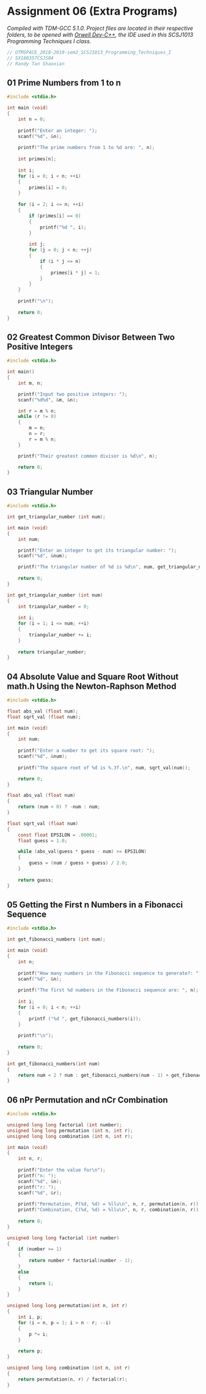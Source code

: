 # Assignment 06 (Extra Programs)

*Compiled with TDM-GCC 5.1.0. Project files are located in their respective folders, to be opened with [Orwell Dev-C++](https://sourceforge.net/projects/orwelldevcpp/), the IDE used in this SCSJ1013 Programming Techniques I class.*

```c
// UTMSPACE_2018-2019-sem2_SCSJ1013_Programming_Techniques_I
// SX180357CSJS04
// Randy Tan Shaoxian
```

## 01 Prime Numbers from 1 to n

```c
#include <stdio.h>

int main (void)
{
    int n = 0;
    
    printf("Enter an integer: ");    
    scanf("%d", &n);
    
    printf("The prime numbers from 1 to %d are: ", n);
    
    int primes[n];
    
    int i;
    for (i = 0; i < n; ++i)
    {
        primes[i] = 0;
    }    
    
    for (i = 2; i <= n; ++i)
    {
        if (primes[i] == 0)
        {
            printf("%d ", i);
        }
        
        int j;
        for (j = 0; j < n; ++j)
        {
            if (i * j <= n) 
            {
                primes[i * j] = 1;
            }
        }        
    }
    
    printf("\n");
    
    return 0;
}
```

## 02 Greatest Common Divisor Between Two Positive Integers

```c
#include <stdio.h>

int main()
{
    int m, n;

    printf("Input two positive integers: ");
    scanf("%d%d", &m, &n);

    int r = m % n;
    while (r != 0)
    {
        m = n;
        n = r;
        r = m % n;
    }

    printf("Their greatest common divisor is %d\n", n);

    return 0;
}
```

## 03 Triangular Number

```c
#include <stdio.h>

int get_triangular_number (int num);

int main (void)
{
    int num;

    printf("Enter an integer to get its triangular number: ");
    scanf("%d", &num);

    printf("The triangular number of %d is %d\n", num, get_triangular_number(num));
    
    return 0;
}

int get_triangular_number (int num)
{
    int triangular_number = 0;
    
    int i;
    for (i = 1; i <= num; ++i)
    {
        triangular_number += i;
    }
    
    return triangular_number;
}
```

## 04 Absolute Value and Square Root Without math.h Using the Newton-Raphson Method

```c
#include <stdio.h>

float abs_val (float num);
float sqrt_val (float num);

int main (void)
{
    int num;
    
    printf("Enter a number to get its square root: ");    
    scanf("%d", &num);
    
    printf("The square root of %d is %.3f.\n", num, sqrt_val(num));

    return 0;
}

float abs_val (float num)
{    
    return (num < 0) ? -num : num;
}

float sqrt_val (float num)
{
    const float EPSILON = .00001;
    float guess = 1.0;

    while (abs_val(guess * guess - num) >= EPSILON)
    {
        guess = (num / guess + guess) / 2.0;
    }
    
    return guess;
}
```

## 05 Getting the First n Numbers in a Fibonacci Sequence

```c
#include <stdio.h>

int get_fibonacci_numbers (int num);

int main (void)
{
    int n;
    
    printf("How many numbers in the Fibonacci sequence to generate?: ");
    scanf("%d", &n);
    
    printf("The first %d numbers in the Fibonacci sequence are: ", n);
    
    int i;
    for (i = 0; i < n; ++i)
    {
        printf ("%d ", get_fibonacci_numbers(i));
    }    
    
    printf("\n");
    
    return 0;
}

int get_fibonacci_numbers(int num)
{
    return num < 2 ? num : get_fibonacci_numbers(num - 1) + get_fibonacci_numbers(num - 2);    
}
```

## 06 nPr Permutation and nCr Combination

```c
#include <stdio.h>

unsigned long long factorial (int number);
unsigned long long permutation (int n, int r);
unsigned long long combination (int n, int r);

int main (void) 
{
    int n, r;
    
    printf("Enter the value for\n");
    printf("n: ");
    scanf("%d", &n);
    printf("r: ");
    scanf("%d", &r);
    
    printf("Permutation, P(%d, %d) = %llu\n", n, r, permutation(n, r));
    printf("Combination, C(%d, %d) = %llu\n", n, r, combination(n, r));
    
    return 0;
}

unsigned long long factorial (int number) 
{
    if (number >= 1)
    {
        return number * factorial(number - 1);	
    }
    else
    {
        return 1;
    }
}

unsigned long long permutation(int n, int r)
{       
    int i, p;
    for (i = n, p = 1; i > n - r; --i)
    {
        p *= i;
    }
    
    return p;
}

unsigned long long combination (int n, int r)
{
    return permutation(n, r) / factorial(r);
}
```
